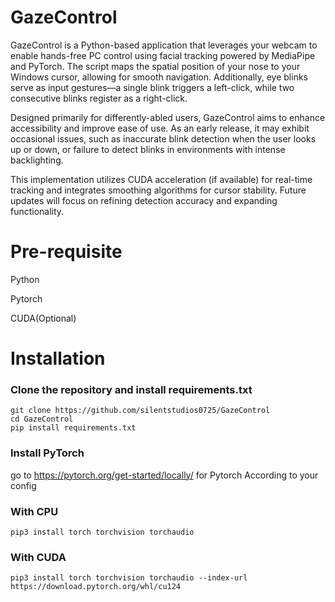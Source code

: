 # GazeControl

GazeControl is a Python-based application that leverages your webcam to enable hands-free PC control using facial tracking powered by MediaPipe and PyTorch. The script maps the spatial position of your nose to your Windows cursor, allowing for smooth navigation. Additionally, eye blinks serve as input gestures—a single blink triggers a left-click, while two consecutive blinks register as a right-click.

Designed primarily for differently-abled users, GazeControl aims to enhance accessibility and improve ease of use. As an early release, it may exhibit occasional issues, such as inaccurate blink detection when the user looks up or down, or failure to detect blinks in environments with intense backlighting.

This implementation utilizes CUDA acceleration (if available) for real-time tracking and integrates smoothing algorithms for cursor stability. Future updates will focus on refining detection accuracy and expanding functionality.

# Pre-requisite

Python

Pytorch

CUDA(Optional)

# Installation 
### Clone the repository and install requirements.txt
```
git clone https://github.com/silentstudios0725/GazeControl
cd GazeControl
pip install requirements.txt
```

### Install PyTorch 

go to https://pytorch.org/get-started/locally/ for Pytorch According to your config

### With CPU
```
pip3 install torch torchvision torchaudio
```
### With CUDA
```
pip3 install torch torchvision torchaudio --index-url https://download.pytorch.org/whl/cu124
```

